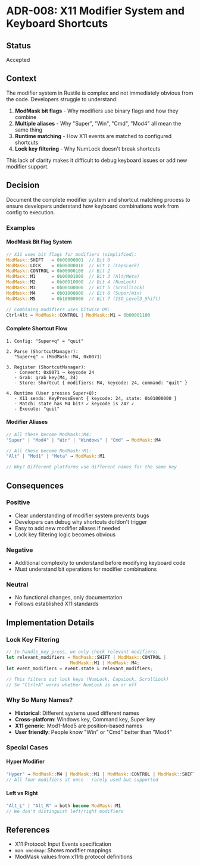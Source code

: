 # ADR-008: X11 Modifier System and Keyboard Shortcuts

## Status
Accepted

## Context
The modifier system in Rustile is complex and not immediately obvious from the code. Developers struggle to understand:

1. **ModMask bit flags** - Why modifiers use binary flags and how they combine
2. **Multiple aliases** - Why "Super", "Win", "Cmd", "Mod4" all mean the same thing
3. **Runtime matching** - How X11 events are matched to configured shortcuts
4. **Lock key filtering** - Why NumLock doesn't break shortcuts

This lack of clarity makes it difficult to debug keyboard issues or add new modifier support.

## Decision
Document the complete modifier system and shortcut matching process to ensure developers understand how keyboard combinations work from config to execution.

### Examples

#### ModMask Bit Flag System
```rust
// X11 uses bit flags for modifiers (simplified):
ModMask::SHIFT   = 0b00000001  // Bit 0
ModMask::LOCK    = 0b00000010  // Bit 1 (CapsLock)
ModMask::CONTROL = 0b00000100  // Bit 2
ModMask::M1      = 0b00001000  // Bit 3 (Alt/Meta)
ModMask::M2      = 0b00010000  // Bit 4 (NumLock)
ModMask::M3      = 0b00100000  // Bit 5 (ScrollLock)
ModMask::M4      = 0b01000000  // Bit 6 (Super/Win)
ModMask::M5      = 0b10000000  // Bit 7 (ISO_Level3_Shift)

// Combining modifiers uses bitwise OR:
Ctrl+Alt = ModMask::CONTROL | ModMask::M1 = 0b00001100
```

#### Complete Shortcut Flow
```
1. Config: "Super+q" = "quit"
   
2. Parse (ShortcutManager):
   "Super+q" → (ModMask::M4, 0x0071)
   
3. Register (ShortcutManager):
   - Convert: 0x0071 → keycode 24
   - Grab: grab_key(M4, 24)
   - Store: Shortcut { modifiers: M4, keycode: 24, command: "quit" }
   
4. Runtime (User presses Super+Q):
   - X11 sends: KeyPressEvent { keycode: 24, state: 0b01000000 }
   - Match: state has M4 bit? ✓ keycode is 24? ✓
   - Execute: "quit"
```

#### Modifier Aliases
```rust
// All these become ModMask::M4:
"Super" | "Mod4" | "Win" | "Windows" | "Cmd" → ModMask::M4

// All these become ModMask::M1:
"Alt" | "Mod1" | "Meta" → ModMask::M1

// Why? Different platforms use different names for the same key
```

## Consequences

### Positive
- Clear understanding of modifier system prevents bugs
- Developers can debug why shortcuts do/don't trigger
- Easy to add new modifier aliases if needed
- Lock key filtering logic becomes obvious

### Negative
- Additional complexity to understand before modifying keyboard code
- Must understand bit operations for modifier combinations

### Neutral
- No functional changes, only documentation
- Follows established X11 standards

## Implementation Details

### Lock Key Filtering
```rust
// In handle_key_press, we only check relevant modifiers:
let relevant_modifiers = ModMask::SHIFT | ModMask::CONTROL | 
                        ModMask::M1 | ModMask::M4;
let event_modifiers = event.state & relevant_modifiers;

// This filters out lock keys (NumLock, CapsLock, ScrollLock)
// So "Ctrl+A" works whether NumLock is on or off
```

### Why So Many Names?
- **Historical**: Different systems used different names
- **Cross-platform**: Windows key, Command key, Super key
- **X11 generic**: Mod1-Mod5 are position-based names
- **User friendly**: People know "Win" or "Cmd" better than "Mod4"

### Special Cases

#### Hyper Modifier
```rust
"Hyper" → ModMask::M4 | ModMask::M1 | ModMask::CONTROL | ModMask::SHIFT
// All four modifiers at once - rarely used but supported
```

#### Left vs Right
```rust
"Alt_L" | "Alt_R" → both become ModMask::M1
// We don't distinguish left/right modifiers
```

## References
- X11 Protocol: Input Events specification
- `man xmodmap`: Shows modifier mappings
- ModMask values from x11rb protocol definitions